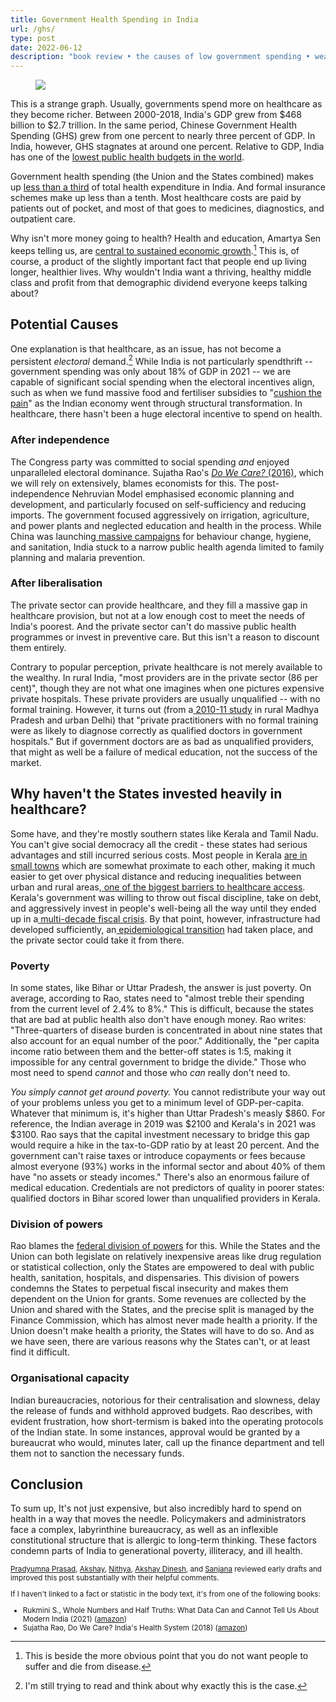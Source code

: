 ```yaml
---
title: Government Health Spending in India
url: /ghs/
type: post
date: 2022-06-12
description: "book review • the causes of low government spending • weak state capacity"
---
```


<figure>
<img src="/img/ghs.png" class="invert" />
</figure>

This is a strange graph. Usually, governments spend more on healthcare as they become richer. Between 2000-2018, India's GDP grew from $468 billion to $2.7 trillion. In the same period, Chinese Government Health Spending (GHS) grew from one percent to nearly three percent of GDP. In India, however, GHS stagnates at around one percent. Relative to GDP, India has one of the [lowest public health budgets in the world](https://timesofindia.indiatimes.com/india/indias-health-budget-fourth-lowest-in-world-oxfam/articleshow/78597933.cms).

Government health spending (the Union and the States combined) makes up [less than a third](https://main.mohfw.gov.in/sites/default/files/NHA_Estimates_Report_2015-16_0.pdf) of total health expenditure in India. And formal insurance schemes make up less than a tenth. Most healthcare costs are paid by patients out of pocket, and most of that goes to medicines, diagnostics, and outpatient care. 

Why isn't more money going to health? Health and education, Amartya Sen keeps telling us, are [central to sustained economic growth](https://www.theguardian.com/society/2015/jan/06/-sp-universal-healthcare-the-affordable-dream-amartya-sen).[^1] This is, of course, a product of the slightly important fact that people end up living longer, healthier lives. Why wouldn't India want a thriving, healthy middle class and profit from that demographic dividend everyone keeps talking about?

## Potential Causes 

One explanation is that healthcare, as an issue, has not become a persistent *electoral* demand.[^2] While India is not particularly spendthrift -- government spending was only about 18% of GDP in 2021 -- we are capable of significant social spending when the electoral incentives align, such as when we fund massive food and fertiliser subsidies to "[cushion the pain](https://fincomindia.nic.in/writereaddata/html_en_files/fincom15/StudyReports/Agricultural%20subsidies.pdf)" as the Indian economy went through structural transformation. In healthcare, there hasn't been a huge electoral incentive to spend on health.

### After independence 

The Congress party was committed to social spending *and* enjoyed unparalleled electoral dominance. Sujatha Rao's [*Do We Care?* (2016)](https://www.amazon.in/Do-We-Care-Indias-Health/dp/0199469547), which we will rely on extensively, blames economists for this. The post-independence Nehruvian Model emphasised economic planning and development, and particularly focused on self-sufficiency and reducing imports. The government focused aggressively on irrigation, agriculture, and power plants and neglected education and health in the process. While China was launching[ massive campaigns](https://en.wikipedia.org/wiki/Barefoot_doctor) for behaviour change, hygiene, and sanitation, India stuck to a narrow public health agenda limited to family planning and malaria prevention. 

### After liberalisation

The private sector can provide healthcare, and they fill a massive gap in healthcare provision, but not at a low enough cost to meet the needs of India's poorest. And the private sector can't do massive public health programmes or invest in preventive care. But this isn't a reason to discount them entirely.

Contrary to popular perception, private healthcare is not merely available to the wealthy. In rural India, "most providers are in the private sector (86 per cent)", though they are not what one imagines when one pictures expensive private hospitals. These private providers are usually unqualified -- with no formal training. However, it turns out (from a[ 2010-11 study](https://www.ncbi.nlm.nih.gov/pmc/articles/PMC3730274/) in rural Madhya Pradesh and urban Delhi) that "private practitioners with no formal training were as likely to diagnose correctly as qualified doctors in government hospitals." But if government doctors are as bad as unqualified providers, that might as well be a failure of medical education, not the success of the market.

## Why haven't the States invested heavily in healthcare?

Some have, and they're mostly southern states like Kerala and Tamil Nadu. You can't give social democracy all the credit - these states had serious advantages and still incurred serious costs. Most people in Kerala [are in small towns](https://academic.oup.com/heapol/article/15/1/103/667630?login=false) which are somewhat proximate to each other, making it much easier to get over physical distance and reducing inequalities between urban and rural areas,[ one of the biggest barriers to healthcare access](https://pubmed.ncbi.nlm.nih.gov/24893032/). Kerala's government was willing to throw out fiscal discipline, take on debt, and aggressively invest in people's well-being all the way until they ended up in a[ multi-decade fiscal crisis](https://www.jstor.org/stable/4396753?seq=7). By that point, however, infrastructure had developed sufficiently, an[ epidemiological transition](https://en.wikipedia.org/wiki/Epidemiological_transition) had taken place, and the private sector could take it from there.  

### Poverty

In some states, like Bihar or Uttar Pradesh, the answer is just poverty. On average, according to Rao, states need to "almost treble their spending from the current level of 2.4% to 8%." This is difficult, because the states that are bad at public health also don't have enough money. Rao writes: "Three-quarters of disease burden is concentrated in about nine states that also account for an equal number of the poor." Additionally, the "per capita income ratio between them and the better-off states is 1:5, making it impossible for any central government to bridge the divide." Those who most need to spend *cannot* and those who *can* really don't need to.

*You simply cannot get around poverty.* You cannot redistribute your way out of your problems unless you get to a minimum level of GDP-per-capita. Whatever that minimum is, it's higher than Uttar Pradesh's measly $860. For reference, the Indian average in 2019 was $2100 and Kerala's in 2021 was $3100. Rao says that the capital investment necessary to bridge this gap would require a hike in the tax-to-GDP ratio by at least 20 percent. And the government can't raise taxes or introduce copayments or fees because almost everyone (93%) works in the informal sector and about 40% of them have "no assets or steady incomes." There's also an enormous failure of medical education. Credentials are not predictors of quality in poorer states: qualified doctors in Bihar scored lower than unqualified providers in Kerala. 

### Division of powers

Rao blames the [federal division of powers](https://www.constitutionofindia.net/blogs/public_health_and_federalism) for this. While the States and the Union can both legislate on relatively inexpensive areas like drug regulation or statistical collection, only the States are empowered to deal with public health, sanitation, hospitals, and dispensaries. This division of powers condemns the States to perpetual fiscal insecurity and makes them dependent on the Union for grants. Some revenues are collected by the Union and shared with the States, and the precise split is managed by the Finance Commission, which has almost never made health a priority. If the Union doesn't make health a priority, the States will have to do so. And as we have seen, there are various reasons why the States can't, or at least find it difficult. 

### Organisational capacity

Indian bureaucracies, notorious for their centralisation and slowness, delay the release of funds and withhold approved budgets. Rao describes, with evident frustration, how short-termism is baked into the operating protocols of the Indian state. In some instances, approval would be granted by a bureaucrat who would, minutes later, call up the finance department and tell them not to sanction the necessary funds. 

## Conclusion
To sum up, It's not just expensive, but also incredibly hard to spend on health in a way that moves the needle. Policymakers and administrators face a complex, labyrinthine bureaucracy, as well as an inflexible constitutional structure that is allergic to long-term thinking. These factors condemn parts of India to generational poverty, illiteracy, and ill health. 

<small>

[Pradyumna Prasad](http://twitter.com/pradyuprasad), [Akshay](http://twitter.com/akshaygn01), [Nithya](http://twitter.com/MNithyassree), [Akshay Dinesh](http://twitter.com/asdofindia), and [Sanjana](http://twitter.com/sanjana113_) reviewed early drafts and improved this post substantially with their helpful comments.

If I haven't linked to a fact or statistic in the body text, it's from one of the following books:

-   Rukmini S., Whole Numbers and Half Truths: What Data Can and Cannot Tell Us About Modern India (2021) ([amazon](https://www.amazon.in/Whole-Numbers-Half-Truths-Cannot/dp/9391234674/))
-   Sujatha Rao, Do We Care? India's Health System (2018) ([amazon](https://www.amazon.in/Do-We-Care-OIP-Indias/dp/0190125314/))

</small>

[^1]: This is beside the more obvious point that you do not want people to suffer and die from disease.
[^2]: I'm still trying to read and think about why exactly this is the case.
